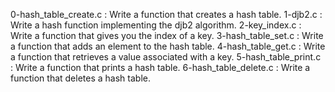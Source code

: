 0-hash_table_create.c : Write a function that creates a hash table.
1-djb2.c : Write a hash function implementing the djb2 algorithm.
2-key_index.c : Write a function that gives you the index of a key.
3-hash_table_set.c : Write a function that adds an element to the hash table.
4-hash_table_get.c : Write a function that retrieves a value associated with a key.
5-hash_table_print.c : Write a function that prints a hash table.
6-hash_table_delete.c : Write a function that deletes a hash table.
